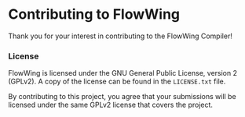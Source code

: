 # Contributing to FlowWing

Thank you for your interest in contributing to the FlowWing Compiler!

### License

FlowWing is licensed under the GNU General Public License, version 2 (GPLv2). A copy of the license can be found in the `LICENSE.txt` file.

By contributing to this project, you agree that your submissions will be licensed under the same GPLv2 license that covers the project.
